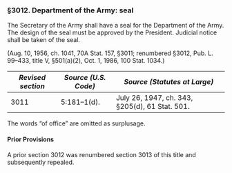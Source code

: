 ### §3012. Department of the Army: seal ###

The Secretary of the Army shall have a seal for the Department of the Army. The design of the seal must be approved by the President. Judicial notice shall be taken of the seal.

(Aug. 10, 1956, ch. 1041, 70A Stat. 157, §3011; renumbered §3012, Pub. L. 99–433, title V, §501(a)(2), Oct. 1, 1986, 100 Stat. 1034.)

|*Revised section*|*Source (U.S. Code)*|         *Source (Statutes at Large)*         |
|-----------------|--------------------|----------------------------------------------|
|      3011       |    5:181–1(d).     |July 26, 1947, ch. 343, §205(d), 61 Stat. 501.|

The words “of office” are omitted as surplusage.

#### Prior Provisions ####

A prior section 3012 was renumbered section 3013 of this title and subsequently repealed.